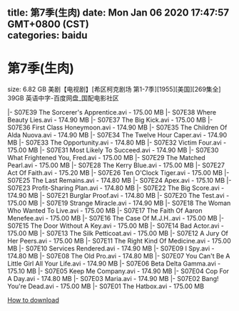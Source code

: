 
title: 第7季(生肉)
date: Mon Jan 06 2020 17:47:57 GMT+0800 (CST)    
categories: baidu
---

# 第7季(生肉)
size: 6.82 GB
 美剧【电视剧】[希区柯克剧场 第1-7季][1955][美国][269集全] 39GB 英语中字-百度网盘_国配电影社区
 
|- S07E39 The Sorcerer's Apprentice.avi - 175.00 MB
|- S07E38 Where Beauty Lies.avi - 174.90 MB
|- S07E37 The Big Kick.avi - 175.00 MB
|- S07E36 First Class Honeymoon.avi - 174.90 MB
|- S07E35 The Children Of Alda Nuova.avi - 174.90 MB
|- S07E34 The Twelve Hour Caper.avi - 174.90 MB
|- S07E33 The Opportunity.avi - 174.80 MB
|- S07E32 Victim Four.avi - 175.00 MB
|- S07E31 Most Likely To Succeed.avi - 174.90 MB
|- S07E30 What Frightened You, Fred.avi - 175.00 MB
|- S07E29 The Matched Pearl.avi - 175.00 MB
|- S07E28 The Kerry Blue.avi - 175.00 MB
|- S07E27 Act Of Faith.avi - 175.20 MB
|- S07E26 Ten O'Clock Tiger.avi - 175.00 MB
|- S07E25 The Last Remains.avi - 174.80 MB
|- S07E24 Apex.avi - 175.10 MB
|- S07E23 Profit-Sharing Plan.avi - 174.80 MB
|- S07E22 The Big Score.avi - 174.90 MB
|- S07E21 Burglar Proof.avi - 174.80 MB
|- S07E20 The Test.avi - 175.00 MB
|- S07E19 Strange Miracle.avi - 174.90 MB
|- S07E18 The Woman Who Wanted To Live.avi - 175.00 MB
|- S07E17 The Faith Of Aaron Menefee.avi - 175.00 MB
|- S07E16 The Case Of M.J.H..avi - 175.00 MB
|- S07E15 The Door Without A Key.avi - 175.00 MB
|- S07E14 Bad Actor.avi - 175.00 MB
|- S07E13 The Silk Petticoat.avi - 175.00 MB
|- S07E12 A Jury Of Her Peers.avi - 175.00 MB
|- S07E11 The Right Kind Of Medicine.avi - 175.00 MB
|- S07E10 Services Rendered.avi - 174.90 MB
|- S07E09 I Spy.avi - 174.80 MB
|- S07E08 The Old Pro.avi - 174.80 MB
|- S07E07 You Can't Be A Little Girl All Your Life.avi - 174.90 MB
|- S07E06 Beta Delta Gamma.avi - 175.10 MB
|- S07E05 Keep Me Company.avi - 174.90 MB
|- S07E04 Cop For A Day.avi - 174.80 MB
|- S07E03 Maria.avi - 174.90 MB
|- S07E02 Bang! You're Dead.avi - 175.00 MB
|- S07E01 The Hatbox.avi - 175.00 MB

[How to download](https://bpcam.bemobtrk.com/go/2ceec3aa-1ca2-46d6-b9ff-aaa5c184517c?jno=4674)